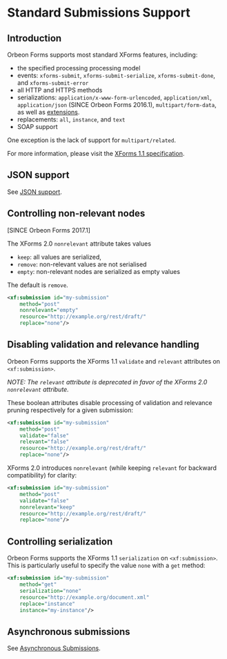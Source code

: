 # Standard Submissions Support



## Introduction

Orbeon Forms supports most standard XForms features, including:

- the specified processing processing model
- events: `xforms-submit`, `xforms-submit-serialize`, `xforms-submit-done`, and `xforms-submit-error`
- all HTTP and HTTPS methods
- serializations: `application/x-www-form-urlencoded`, `application/xml`, `application/json` (SINCE Orbeon Forms 2016.1), `multipart/form-data`, as well as [extensions](submission-extensions.md).
- replacements: `all`, `instance`, and `text`
- SOAP support

One exception is the lack of support for `multipart/related`.

For more information, please visit the [XForms 1.1 specification][1].

## JSON support

See [JSON support](submission-json.md).

## Controlling non-relevant nodes 

[SINCE Orbeon Forms 2017.1]

The XForms 2.0 `nonrelevant` attribute takes values

- `keep`: all values are serialized, 
- `remove`: non-relevant values are not serialised 
- `empty`: non-relevant nodes are serialized as empty values

The default is `remove`.

```xml
<xf:submission id="my-submission"
    method="post"
    nonrelevant="empty"
    resource="http://example.org/rest/draft/"
    replace="none"/>
```

## Disabling validation and relevance handling

Orbeon Forms supports the XForms 1.1 `validate` and `relevant` attributes on `<xf:submission>`.

_NOTE: The `relevant` attribute is deprecated in favor of the XForms 2.0 `nonrelevant` attribute._

These boolean attributes disable processing of validation and relevance pruning respectively for a given submission:

```xml
<xf:submission id="my-submission"
    method="post"
    validate="false"
    relevant="false"
    resource="http://example.org/rest/draft/"
    replace="none"/>
```

XForms 2.0 introduces `nonrelevant` (while keeping `relevant` for backward compatibility) for clarity:

```xml
<xf:submission id="my-submission"
    method="post"
    validate="false"
    nonrelevant="keep"
    resource="http://example.org/rest/draft/"
    replace="none"/>
```

## Controlling serialization

Orbeon Forms supports the XForms 1.1 `serialization` on `<xf:submission>`. This is particularly useful to specify the value `none` with a `get` method:

```xml
<xf:submission id="my-submission"
    method="get"
    serialization="none"
    resource="http://example.org/document.xml"
    replace="instance"
    instance="my-instance"/>
```

## Asynchronous submissions

See [Asynchronous Submissions](submission-asynchronous.md).

[1]: http://www.w3.org/TR/xforms11/#submit-submission-element
